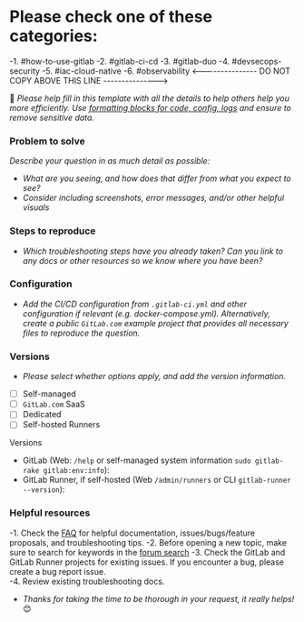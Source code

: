 # Please check one of these categories:
-1. #how-to-use-gitlab 
-2. #gitlab-ci-cd 
-3. #gitlab-duo 
-4. #devsecops-security 
-5. #iac-cloud-native 
-6. #observability 
<--------------- DO NOT COPY ABOVE THIS LINE --------------->

🤗 _Please help fill in this template with all the details to help others help you more efficiently. Use [formatting blocks for code, config, logs](/t/community-first-steps-code-config-log-block-formatting-in-topics-and-replies/72138) and ensure to remove sensitive data._

###  Problem to solve 

*Describe your question in as much detail as possible:*

* *What are you seeing, and how does that differ from what you expect to see?*
* *Consider including screenshots, error messages, and/or other helpful visuals*

### Steps to reproduce 

* *Which troubleshooting steps have you already taken? Can you link to any docs or other resources so we know where you have been?*

### Configuration

* *Add the CI/CD configuration from `.gitlab-ci.yml` and other configuration if relevant (e.g. docker-compose.yml). Alternatively, create a public `GitLab.com` example project that provides all necessary files to reproduce the question.*

### Versions 

* *Please select whether options apply, and add the version information.*

- [ ] Self-managed
- [ ] `GitLab.com` SaaS  
- [ ] Dedicated
- [ ] Self-hosted Runners

Versions 
- GitLab (Web: `/help` or self-managed system information `sudo gitlab-rake gitlab:env:info`):
- GitLab Runner, if self-hosted (Web `/admin/runners` or CLI  `gitlab-runner --version`):

### Helpful resources 

-1. Check the [FAQ](/faq#product-resources) for helpful documentation, issues/bugs/feature proposals, and troubleshooting tips.
-2. Before opening a new topic, make sure to search for keywords in the [forum search](/search)
-3. Check the GitLab and GitLab Runner projects for existing issues. If you encounter a bug, please create a bug report issue.  
-4. Review existing troubleshooting docs.

* *Thanks for taking the time to be thorough in your request, it really helps!* 😊 